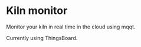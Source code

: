 # Kiln monitor

Monitor your kiln in real time in the cloud using mqqt.

Currently using ThingsBoard.